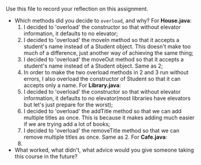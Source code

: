 Use this file to record your reflection on this assignment.

- Which methods did you decide to `overload`, and why?
For **House.java**:
    1. I decided to 'overload' the constructor so that without elevator information, it defaults to no elevator;
    2. I decided to 'overload' the moveIn method so that it accepts a student's name instead of a Student object. This doesn't make too much of a difference, just another way of achieving the same thing;
    3. I decided to 'overload' the moveOut method so that it accepts a student's name instead of a Student object. Same as 2;
    4. In order to make the two overload methods in 2 and 3 run without errors, I also overload the constructor of Student so that it can accepts only a name.
For **Library.java**:
    1. I decided to 'overload' the constructor so that without elevator information, it defaults to no elevator(most libraries have elevators but let's just prepare for the worst);
    2. I decided to 'overload' the addTitle method so that we can add multiple titles as once. This is because it makes adding much easier if we are trying add a lot of books;
    3. I decided to 'overload' the removeTitle method so that we can remove multiple titles as once. Same as 2.
For **Cafe.java**:
    1. 
- What worked, what didn't, what advice would you give someone taking this course in the future?
